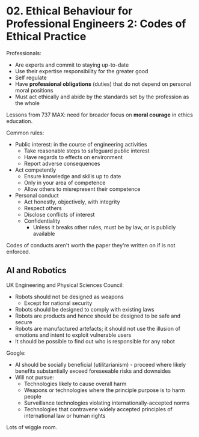 # 02. Ethical Behaviour for Professional Engineers 2: Codes of Ethical Practice

Professionals:

- Are experts and commit to staying up-to-date
- Use their expertise responsibility for the greater good
- Self regulate
- Have **professional obligations** (duties) that do not depend on personal moral positions
- Must act ethically and abide by the standards set by the profession as the whole

Lessons from 737 MAX: need for broader focus on **moral courage** in ethics education.

Common rules:

- Public interest: in the course of engineering activities
  - Take reasonable steps to safeguard public interest
  - Have regards to effects on environment
  - Report adverse consequences
- Act competently
  - Ensure knowledge and skills up to date
  - Only in your area of competence
  - Allow others to misrepresent their competence
- Personal conduct
  - Act honestly, objectively, with integrity
  - Respect others
  - Disclose conflicts of interest
  - Confidentiality
    - Unless it breaks other rules, must be by law, or is publicly available

Codes of conducts aren't worth the paper they're written on if is not enforced.

## AI and Robotics

UK Engineering and Physical Sciences Council:

- Robots should not be designed as weapons
  - Except for national security
- Robots should be designed to comply with existing laws
- Robots are products and hence should be designed to be safe and secure
- Robots are manufactured artefacts; it should not use the illusion of emotions and intent to exploit vulnerable users
- It should be possible to find out who is responsible for any robot

Google:

- AI should be socially beneficial (utilitarianism) - proceed where likely benefits substantially exceed foreseeable risks and downsides
- Will not pursue:
  - Technologies likely to cause overall harm
  - Weapons or technologies where the principle purpose is to harm people
  - Surveillance technologies violating internationally-accepted norms
  - Technologies that contravene widely accepted principles of international law or human rights

Lots of wiggle room.
